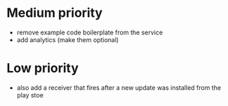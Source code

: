 

# Medium priority

* remove example code boilerplate from the service
* add analytics (make them optional)

# Low priority

 * also add a receiver that fires after a new update was installed from the play stoe